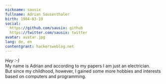 ```yaml
---
nickname: sausix
fullname: Adrian Sausenthaler
birth: 1984-03-19
social:
  https://github.com/sausix: github
  https://twitter.com/sausix: twitter
avatar: avatar.jpg
lang: de, en
contentgrant: hackersweblog.net
---
```

*Hey :-)*  
My name is Adrian and according to my papers I am just an electrician.  
But since my childhood, however, I gained some more hobbies and interests based on computers and programming.
